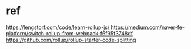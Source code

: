 # ref

https://lengstorf.com/code/learn-rollup-js/
https://medium.com/naver-fe-platform/switch-rollup-from-webpack-f6f95f3748df
https://github.com/rollup/rollup-starter-code-splitting
